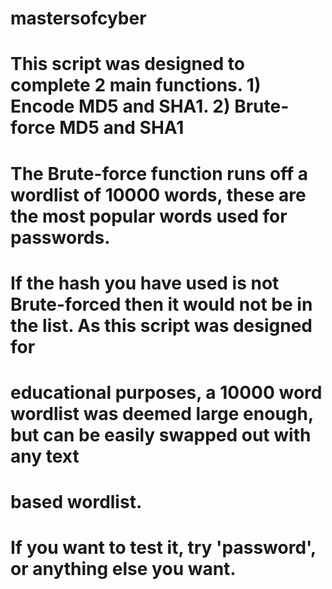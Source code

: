 # mastersofcyber

# This script was designed to complete 2 main functions. 1) Encode MD5 and SHA1. 2) Brute-force MD5 and SHA1
# The Brute-force function runs off a wordlist of 10000 words, these are the most popular words used for passwords.
# If the hash you have used is not Brute-forced then it would not be in the list. As this script was designed for
# educational purposes, a 10000 word wordlist was deemed large enough, but can be easily swapped out with any text
# based wordlist.

# If you want to test it, try 'password', or anything else you want.
